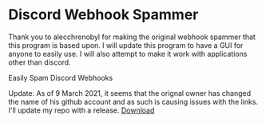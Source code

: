 # Discord Webhook Spammer
Thank you to alecchrenobyl for making the original webhook spammer that this program is based upon. I will update this program to have a GUI for anyone to easily use. I will also attempt to make it work with applications other than discord.

Easily Spam Discord Webhooks


Update: As of 9 March 2021, it seems that the orignal owner has changed the name of his github account and as such is causing issues with the links. I'll update my repo with a release.
[Download](https://github.com/alecchernobyl/Discord-Webhook-Spammer/releases)
